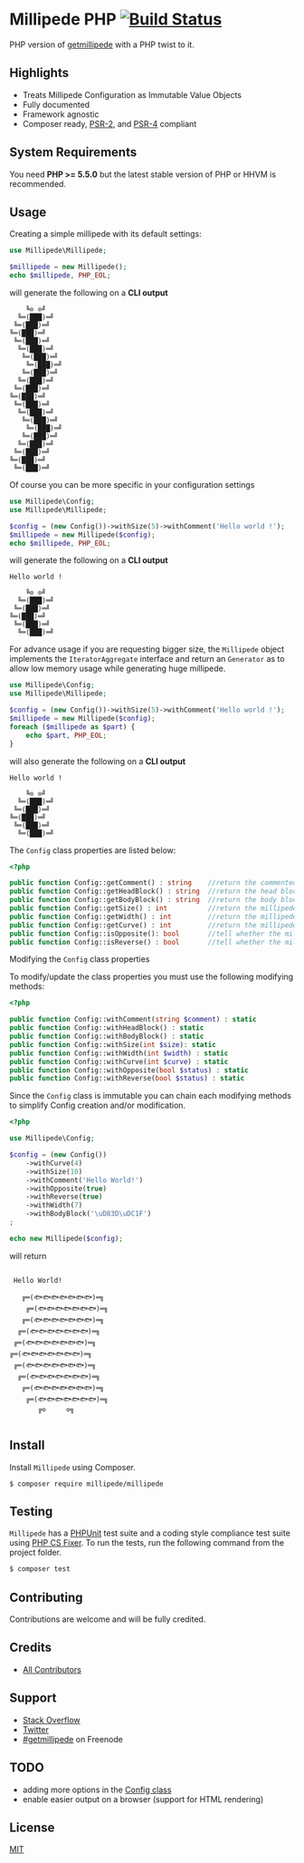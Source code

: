 Millipede PHP [![Build Status](https://travis-ci.org/getmillipede/millipede-php.svg?branch=master)](https://travis-ci.org/getmillipede/millipede-php)
=================

PHP version of [getmillipede](https://github.com/getmillipede/) with a PHP twist to it.

Highlights
-------

- Treats Millipede Configuration as Immutable Value Objects
- Fully documented
- Framework agnostic
- Composer ready, [PSR-2], and [PSR-4] compliant

System Requirements
-------

You need **PHP >= 5.5.0** but the latest stable version of PHP or HHVM is recommended.

Usage
-------

Creating a simple millipede with its default settings:

```php
use Millipede\Millipede;

$millipede = new Millipede();
echo $millipede, PHP_EOL;
```

will generate the following on a **CLI output**

```
    ╚⊙ ⊙╝
  ╚═(███)═╝
 ╚═(███)═╝
╚═(███)═╝
 ╚═(███)═╝
  ╚═(███)═╝
   ╚═(███)═╝
    ╚═(███)═╝
   ╚═(███)═╝
  ╚═(███)═╝
 ╚═(███)═╝
╚═(███)═╝
 ╚═(███)═╝
  ╚═(███)═╝
   ╚═(███)═╝
    ╚═(███)═╝
   ╚═(███)═╝
  ╚═(███)═╝
 ╚═(███)═╝
╚═(███)═╝
 ╚═(███)═╝
```

Of course you can be more specific in your configuration settings

```php
use Millipede\Config;
use Millipede\Millipede;

$config = (new Config())->withSize(5)->withComment('Hello world !');
$millipede = new Millipede($config);
echo $millipede, PHP_EOL;
```

will generate the following on a **CLI output**

```
Hello world !

    ╚⊙ ⊙╝
  ╚═(███)═╝
 ╚═(███)═╝
╚═(███)═╝
 ╚═(███)═╝
  ╚═(███)═╝

```

For advance usage if you are requesting bigger size, the `Millipede` object implements the `IteratorAggregate` interface and return an `Generator` as to allow low memory usage while generating huge millipede.


```php
use Millipede\Config;
use Millipede\Millipede;

$config = (new Config())->withSize(5)->withComment('Hello world !');
$millipede = new Millipede($config);
foreach ($millipede as $part) {
	echo $part, PHP_EOL;
}
```

will also generate the following on a **CLI output**

```
Hello world !

    ╚⊙ ⊙╝
  ╚═(███)═╝
 ╚═(███)═╝
╚═(███)═╝
 ╚═(███)═╝
  ╚═(███)═╝

```

The `Config` class properties are listed below:

```php
<?php

public function Config::getComment() : string    //return the commented text
public function Config::getHeadBlock() : string  //return the head block
public function Config::getBodyBlock() : string  //return the body block
public function Config::getSize() : int          //return the millipede size
public function Config::getWidth() : int         //return the millipede width
public function Config::getCurve() : int         //return the millipede curve
public function Config::isOpposite(): bool       //tell whether the millipede curve is opposite
public function Config::isReverse() : bool       //tell whether the millipede is reversed
```

Modifying the `Config` class properties

To modify/update the class properties you must use the following modifying methods:

```php
<?php

public function Config::withComment(string $comment) : static
public function Config::withHeadBlock() : static
public function Config::withBodyBlock() : static
public function Config::withSize(int $size): static
public function Config::withWidth(int $width) : static
public function Config::withCurve(int $curve) : static
public function Config::withOpposite(bool $status) : static
public function Config::withReverse(bool $status) : static
```

Since the `Config` class is immutable you can chain each modifying methods to simplify Config creation and/or modification.

```php
<?php

use Millipede\Config;

$config = (new Config())
    ->withCurve(4)
    ->withSize(10)
    ->withComment('Hello World!')
    ->withOpposite(true)
    ->withReverse(true)
    ->withWidth(7)
    ->withBodyBlock('\uD83D\uDC1F')
;

echo new Millipede($config);

```

will return

```

 Hello World!

   ╔═(🐟🐟🐟🐟🐟🐟🐟)═╗
    ╔═(🐟🐟🐟🐟🐟🐟🐟)═╗
   ╔═(🐟🐟🐟🐟🐟🐟🐟)═╗
  ╔═(🐟🐟🐟🐟🐟🐟🐟)═╗
 ╔═(🐟🐟🐟🐟🐟🐟🐟)═╗
╔═(🐟🐟🐟🐟🐟🐟🐟)═╗
 ╔═(🐟🐟🐟🐟🐟🐟🐟)═╗
  ╔═(🐟🐟🐟🐟🐟🐟🐟)═╗
   ╔═(🐟🐟🐟🐟🐟🐟🐟)═╗
    ╔═(🐟🐟🐟🐟🐟🐟🐟)═╗
       ╔⊙     ⊙╗


```

Install
-------

Install `Millipede` using Composer.

```
$ composer require millipede/millipede
```

Testing
-------

`Millipede` has a [PHPUnit](https://phpunit.de) test suite and a coding style compliance test suite using [PHP CS Fixer](http://cs.sensiolabs.org/). To run the tests, run the following command from the project folder.

``` bash
$ composer test
```

Contributing
-------

Contributions are welcome and will be fully credited.

Credits
-------

- [All Contributors](https://github.com/getmillipede/millipede-php/graphs/contributors)

Support
-------

* [Stack Overflow](http://stackoverflow.com/questions/tagged/millipede)
* [Twitter](https://twitter.com/getmillipede)
* [#getmillipede](http://webchat.freenode.net?channels=%23getmillipede&uio=d4) on Freenode

TODO
-------

* adding more options in the [Config class](src/Config.php)
* enable easier output on a browser (support for HTML rendering)

License
-------

[MIT](LICENSE)


[PSR-2]: http://www.php-fig.org/psr/psr-2/
[PSR-4]: http://www.php-fig.org/psr/psr-4/

